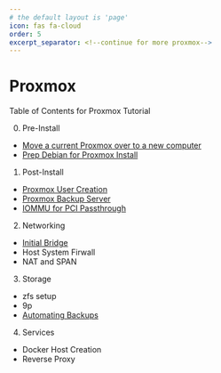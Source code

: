 ```yaml
---
# the default layout is 'page'
icon: fas fa-cloud
order: 5
excerpt_separator: <!--continue for more proxmox-->
---
```

# Proxmox

Table of Contents for Proxmox Tutorial

0. Pre-Install
 * [Move a current Proxmox over to a new computer](/posts/installing-proxmox-from-an-old-proxmox/)
 * [Prep Debian for Proxmox Install](/posts/proxmox-install-from-debian/)



1. Post-Install
 * [Proxmox User Creation](/posts/proxmox-post-install-user-creation/)
 * [Proxmox Backup Server](/posts/proxmox-backup-server/)
 * [IOMMU for PCI Passthrough](/posts/proxmox-iommu-passthrough/)



2. Networking
 * [Initial Bridge](/posts/proxmox-initial-bridge-networking/)
 * Host System Firwall
 * NAT and SPAN



3. Storage
 * zfs setup
 * 9p
 * [Automating Backups](/posts/proxmox-automatic-backups/)



4. Services 
 * Docker Host Creation
 * Reverse Proxy
